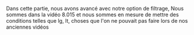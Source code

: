 Dans cette partie, nous avons avancé avec notre option de filtrage,
Nous sommes dans la vidéo 8.015 et nous sommes en mesure de mettre des conditions telles que lg, lt, 
choses que l'on ne pouvait pas faire lors de nos anciennes vidéos
